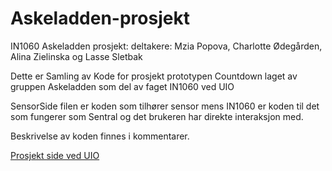 # Askeladden-prosjekt
IN1060 Askeladden prosjekt: deltakere: Mzia Popova, Charlotte Ødegården, Alina Zielinska og Lasse Sletbak

Dette er Samling av Kode for prosjekt prototypen Countdown laget av gruppen Askeladden som del av faget IN1060 ved UIO

SensorSide filen er koden som tilhører sensor mens IN1060 er koden til det som fungerer som Sentral og det brukeren har direkte interaksjon med. 

Beskrivelse av koden finnes i kommentarer.

[Prosjekt side ved UIO](http://www.uio.no/studier/emner/matnat/ifi/IN1060/v18/prosjekter-2018/askeladden/)

